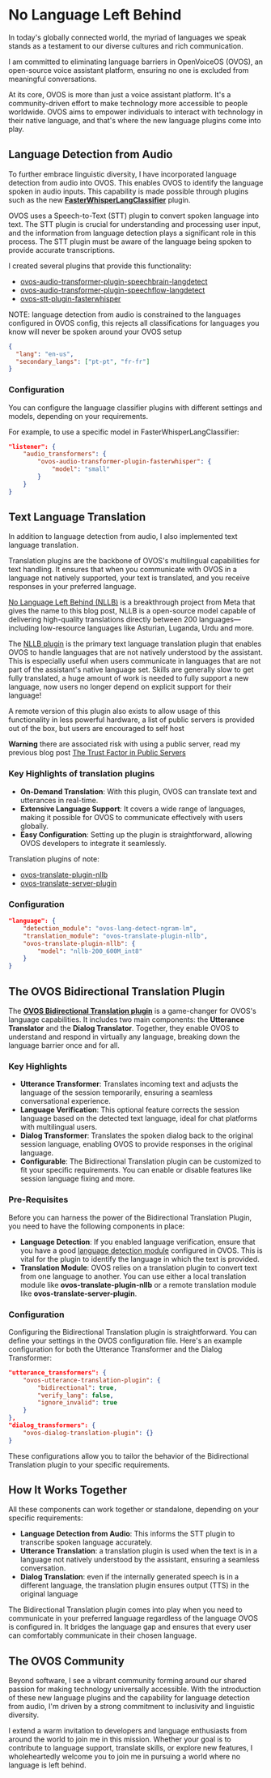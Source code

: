 # No Language Left Behind

In today's globally connected world, the myriad of languages we speak stands as a testament to our diverse cultures and rich communication. 

I am  committed to eliminating language barriers in OpenVoiceOS (OVOS), an open-source voice assistant platform, ensuring no one is excluded from meaningful conversations.

At its core, OVOS is more than just a voice assistant platform. It's a community-driven effort to make technology more accessible to people worldwide. 
OVOS aims to empower individuals to interact with technology in their native language, and that's where the new language plugins come into play.


## Language Detection from Audio

To further embrace linguistic diversity, I have incorporated language detection from audio into OVOS. 
This enables OVOS to identify the language spoken in audio inputs. 
This capability is made possible through plugins such as the new [**FasterWhisperLangClassifier**](https://github.com/OpenVoiceOS/ovos-stt-plugin-fasterwhisper) plugin.

OVOS uses a Speech-to-Text (STT) plugin to convert spoken language into text. 
The STT plugin is crucial for understanding and processing user input, and the information from language detection plays a significant role in this process. 
The STT plugin must be aware of the language being spoken to provide accurate transcriptions.

I created several plugins that provide this functionality:
- [ovos-audio-transformer-plugin-speechbrain-langdetect](https://github.com/OpenVoiceOS/ovos-audio-transformer-plugin-speechbrain-langdetect)
- [ovos-audio-transformer-plugin-speechflow-langdetect](https://github.com/OpenVoiceOS/ovos-audio-transformer-plugin-speechflow-langdetect)
- [ovos-stt-plugin-fasterwhisper](https://github.com/OpenVoiceOS/ovos-stt-plugin-fasterwhisper)

NOTE: language detection from audio is constrained to the languages configured in OVOS config, this rejects all classifications for languages you know will never be spoken around your OVOS setup

```json
{
  "lang": "en-us",
  "secondary_langs": ["pt-pt", "fr-fr"]
}
```

### Configuration

You can configure the language classifier plugins with different settings and models, depending on your requirements. 

For example, to use a specific model in FasterWhisperLangClassifier:

```json
"listener": {
    "audio_transformers": {
        "ovos-audio-transformer-plugin-fasterwhisper": {
            "model": "small"
        }
    }
}
```

## Text Language Translation

In addition to language detection from audio, I also implemented text language translation.

Translation plugins are the backbone of OVOS's multilingual capabilities for text handling.
It ensures that when you communicate with OVOS in a language not natively supported, your text is translated, and you receive responses in your preferred language. 

[No Language Left Behind (NLLB)](https://ai.meta.com/research/no-language-left-behind/) is a breakthrough project from Meta that gives the name to this blog post, NLLB is a open-source model capable of delivering high-quality translations directly between 200 languages—including low-resource languages like Asturian, Luganda, Urdu and more.

The [NLLB plugin](https://github.com/OpenVoiceOS/ovos-translate-plugin-nllb) is the primary text language translation plugin that enables OVOS to handle languages that are not natively understood by the assistant. 
This is especially useful when users communicate in languages that are not part of the assistant's native language set. 
Skills are generally slow to get fully translated, a huge amount of work is needed to fully support a new language, now users no longer depend on explicit support for their language!

A remote version of this plugin also exists to allow usage of this functionality in less powerful hardware, a list of public servers is provided out of the box, but users are encouraged to self host

**Warning** there are associated risk with using a public server, read my previous blog post [The Trust Factor in Public Servers](https://jarbasal.github.io/blog/2023/10/14/the-trust-factor-in-public-servers.html)

### Key Highlights of translation plugins

- **On-Demand Translation**: With this plugin, OVOS can translate text and utterances in real-time.
- **Extensive Language Support**: It covers a wide range of languages, making it possible for OVOS to communicate effectively with users globally.
- **Easy Configuration**: Setting up the plugin is straightforward, allowing OVOS developers to integrate it seamlessly.

Translation plugins of note:
- [ovos-translate-plugin-nllb](https://github.com/OpenVoiceOS/ovos-translate-plugin-nllb)
- [ovos-translate-server-plugin](https://github.com/OpenVoiceOS/ovos-translate-server-plugin)

### Configuration

```json
"language": {
    "detection_module": "ovos-lang-detect-ngram-lm",
    "translation_module": "ovos-translate-plugin-nllb",
    "ovos-translate-plugin-nllb": {
        "model": "nllb-200_600M_int8"
    }
}
```

## The OVOS Bidirectional Translation Plugin

The [**OVOS Bidirectional Translation plugin**](https://github.com/OpenVoiceOS/ovos-bidirectional-translation-plugin/tree/dev) is a game-changer for OVOS's language capabilities. 
It includes two main components: the **Utterance Translator** and the **Dialog Translator**.
Together, they enable OVOS to understand and respond in virtually any language, breaking down the language barrier once and for all.

### Key Highlights

- **Utterance Transformer**: Translates incoming text and adjusts the language of the session temporarily, ensuring a seamless conversational experience.
- **Language Verification**: This optional feature corrects the session language based on the detected text language, ideal for chat platforms with multilingual users.
- **Dialog Transformer**: Translates the spoken dialog back to the original session language, enabling OVOS to provide responses in the original language.
- **Configurable**: The Bidirectional Translation plugin can be customized to fit your specific requirements. You can enable or disable features like session language fixing and more.

### Pre-Requisites

Before you can harness the power of the Bidirectional Translation Plugin, you need to have the following components in place:

- **Language Detection**: If you enabled language verification, ensure that you have a good [language detection module](https://openvoiceos.github.io/ovos-technical-manual/lang_plugins/) configured in OVOS. This is vital for the plugin to identify the language in which the text is provided.
- **Translation Module**: OVOS relies on a translation plugin to convert text from one language to another. You can use either a local translation module like **ovos-translate-plugin-nllb** or a remote translation module like **ovos-translate-server-plugin**.

### Configuration

Configuring the Bidirectional Translation plugin is straightforward. You can define your settings in the OVOS configuration file. Here's an example configuration for both the Utterance Transformer and the Dialog Transformer:

```json
"utterance_transformers": {
    "ovos-utterance-translation-plugin": {
        "bidirectional": true,
        "verify_lang": false,
        "ignore_invalid": true
    }
},
"dialog_transformers": {
    "ovos-dialog-translation-plugin": {}
}
```

These configurations allow you to tailor the behavior of the Bidirectional Translation plugin to your specific requirements.

## How It Works Together

All these components can work together or standalone, depending on your specific requirements:

- **Language Detection from Audio**: This informs the STT plugin to transcribe spoken language accurately.
- **Utterance Translation**: a translation plugin is used when the text is in a language not natively understood by the assistant, ensuring a seamless conversation.
- **Dialog Translation**: even if the internally generated speech is in a different language, the translation plugin ensures output (TTS) in the original language

The Bidirectional Translation plugin comes into play when you need to communicate in your preferred language regardless of the language OVOS is configured in. It bridges the language gap and ensures that every user can comfortably communicate in their chosen language.

## The OVOS Community

Beyond software, I see a vibrant community forming around our shared passion for making technology universally accessible. 
With the introduction of these new language plugins and the capability for language detection from audio, I'm driven by a strong commitment to inclusivity and linguistic diversity.

I extend a warm invitation to developers and language enthusiasts from around the world to join me in this mission. 
Whether your goal is to contribute to language support, translate skills, or explore new features, I wholeheartedly welcome you to join me in pursuing a world where no language is left behind.

